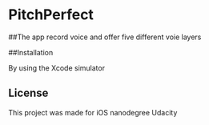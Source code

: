 # PitchPerfect

##The app record voice and offer five different voie layers

##Installation

By using the Xcode simulator 

## License

This project was made for iOS nanodegree Udacity


